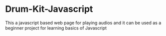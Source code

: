 # Drum-Kit-Javascript
This a javascript based web page for playing audios and it can be used as a beginner project for learning basics of Javascript
